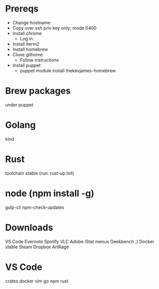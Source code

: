 # Prereqs
* Change hostname
* Copy over ssh priv key only; mode 0400
* Install chrome
  * Log in
* Install iterm2
* Install homebrew
* Clone githome
  * Follow instructions
* Install puppet
  * puppet module install thekevjames-homebrew

# Brew packages
under puppet

# Golang
kind

# Rust
toolchain stable (run: rust-up init)

# node (npm install -g)
gulp-cli
npm-check-updates

# Downloads
VS Code
Evernote
Spotify
VLC
Adobe
iStat menus
Geekbench ;)
Docker stable
Steam
Dropbox
ArtRage

# VS Code
crates
docker
vim
go
npm
rust
